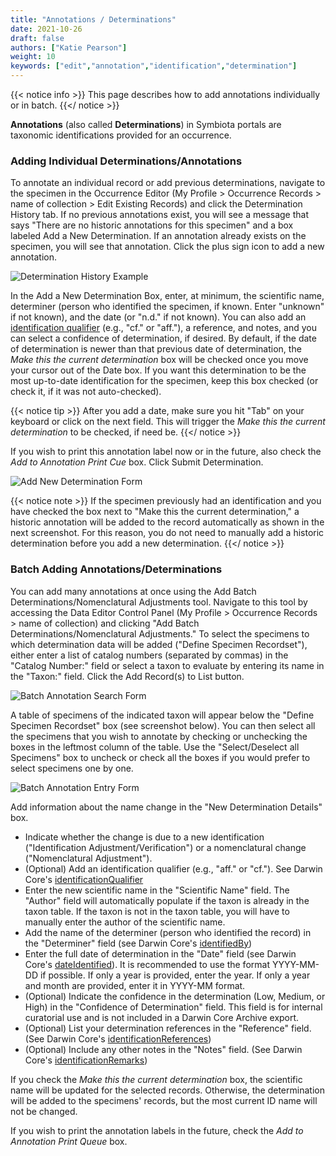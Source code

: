 ```yaml
---
title: "Annotations / Determinations"
date: 2021-10-26
draft: false
authors: ["Katie Pearson"]
weight: 10
keywords: ["edit","annotation","identification","determination"]
---
```


{{< notice info >}}
  This page describes how to add annotations individually or in batch.
{{</ notice >}}

**Annotations** (also called **Determinations**) in Symbiota portals are taxonomic identifications provided for an occurrence.

### Adding Individual Determinations/Annotations

To annotate an individual record or add previous determinations, navigate to the specimen in the Occurrence Editor (My Profile > Occurrence Records > name of collection > Edit Existing Records) and click the Determination History tab. If no previous annotations exist, you will see a message that says "There are no historic annotations for this specimen" and a box labeled Add a New Determination. If an annotation already exists on the specimen, you will see that annotation. Click the plus sign icon to add a new annotation.

![Determination History Example](/symbiota-docs/images/dethistoryexample.png)

In the Add a New Determination Box, enter, at minimum, the scientific name, determiner (person who identified the specimen, if known. Enter "unknown" if not known), and the date (or "n.d." if not known). You can also add an [identification qualifier](https://dwc.tdwg.org/terms/#dwc:identificationQualifier) (e.g., "cf." or "aff."), a reference, and notes, and you can select a confidence of determination, if desired. By default, if the date of determination is newer than that previous date of determination, the _Make this the current determination_ box will be checked once you move your cursor out of the Date box. If you want this determination to be the most up-to-date identification for the specimen, keep this box checked (or check it, if it was not auto-checked).

{{< notice tip >}}
After you add a date, make sure you hit "Tab" on your keyboard or click on the next field. This will trigger the _Make this the current determination_ to be checked, if need be.
{{</ notice >}}

If you wish to print this annotation label now or in the future, also check the _Add to Annotation Print Cue_ box. Click Submit Determination.

![Add New Determination Form](/symbiota-docs/images/addnewdetermination.png)

{{< notice note >}}
If the specimen previously had an identification and you have checked the box next to "Make this the current determination," a historic annotation will be added to the record automatically as shown in the next screenshot. For this reason, you do not need to manually add a historic determination before you add a new determination.
{{</ notice >}}

### Batch Adding Annotations/Determinations

You can add many annotations at once using the Add Batch Determinations/Nomenclatural Adjustments tool. Navigate to this tool by accessing the Data Editor Control Panel (My Profile > Occurrence Records > name of collection) and clicking "Add Batch Determinations/Nomenclatural Adjustments." To select the specimens to which determination data will be added ("Define Specimen Recordset"), either enter a list of catalog numbers (separated by commas) in the "Catalog Number:" field or select a taxon to evaluate by entering its name in the "Taxon:" field. Click the Add Record(s) to List button.

![Batch Annotation Search Form](/symbiota-docs/images/addbatchannotations.png)

A table of specimens of the indicated taxon will appear below the "Define Specimen Recordset" box (see screenshot below). You can then select all the specimens that you wish to annotate by checking or unchecking the boxes in the leftmost column of the table. Use the "Select/Deselect all Specimens" box to uncheck or check all the boxes if you would prefer to select specimens one by one.

![Batch Annotation Entry Form](/symbiota-docs/images/batchannotationform.png)

Add information about the name change in the "New Determination Details" box.
* Indicate whether the change is due to a new identification ("Identification Adjustment/Verification") or a nomenclatural change ("Nomenclatural Adjustment").
* (Optional) Add an identification qualifier (e.g., "aff." or "cf."). See Darwin Core's [identificationQualifier](https://dwc.tdwg.org/terms/#dwc:identificationQualifier)
* Enter the new scientific name in the "Scientific Name" field. The "Author" field will automatically populate if the taxon is already in the taxon table. If the taxon is not in the taxon table, you will have to manually enter the author of the scientific name.
* Add the name of the determiner (person who identified the record) in the "Determiner" field (see Darwin Core's [identifiedBy](https://dwc.tdwg.org/terms/#dwc:identifiedBy))
* Enter the full date of determination in the "Date" field (see Darwin Core's [dateIdentified](https://dwc.tdwg.org/terms/#dwc:dateIdentified)). It is recommended to use the format YYYY-MM-DD if possible. If only a year is provided, enter the year. If only a year and month are provided, enter it in YYYY-MM format.
* (Optional) Indicate the confidence in the determination (Low, Medium, or High) in the "Confidence of Determination" field. This field is for internal curatorial use and is not included in a Darwin Core Archive export.
* (Optional) List your determination references in the "Reference" field. (See Darwin Core's [identificationReferences](https://dwc.tdwg.org/terms/#dwc:identificationReferences))
* (Optional) Include any other notes in the "Notes" field. (See Darwin Core's [identificationRemarks](https://dwc.tdwg.org/terms/#dwc:identificationRemarks))

If you check the _Make this the current determination_ box, the scientific name will be updated for the selected records. Otherwise, the determination will be added to the specimens' records, but the most current ID name will not be changed.

If you wish to print the annotation labels in the future, check the _Add to Annotation Print Queue_ box.
